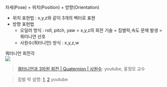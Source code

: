 자세(Pose) = 위치(Position) + 방향(Orientation) 

- 위치 표현법 : x,y,z와 같이 3개의 벡터로 표현
- 방향 표현법
    - 오일러 방식 : roll, pitch, yaw = x,y,z의 회전 기술 = 짐벌락,속도 문제 발생 = 쿼터니언 선호 
    - 사원수(쿼터니언) 방식 : x,y,z,w 
    
쿼터니언 회전각     
![](https://i.imgur.com/ApSnbIH.png)




> [쿼터니언과 3차원 회전 | Quaternion | 사원수](https://www.youtube.com/watch?v=_nJLDmue0h4): youtube, 홍정모 교수 

> 짐벌 락 설명: [1](https://www.youtube.com/watch?v=YvpBRFFAymA), [2](https://www.youtube.com/watch?v=Mk-RPyRvuhw) youtube